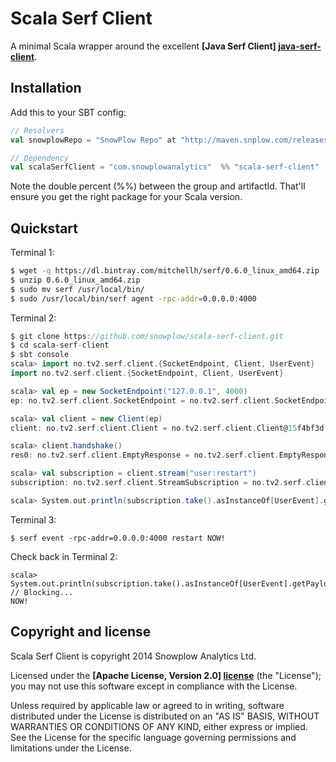 
# Scala Serf Client

A minimal Scala wrapper around the excellent **[Java Serf Client] [java-serf-client]**.

## Installation

Add this to your SBT config:

```scala
// Resolvers
val snowplowRepo = "SnowPlow Repo" at "http://maven.snplow.com/releases/"

// Dependency
val scalaSerfClient = "com.snowplowanalytics"  %% "scala-serf-client"  % "0.1.0"
```

Note the double percent (%%) between the group and artifactId. That'll ensure you get the right package for your Scala version.

## Quickstart

Terminal 1:

```bash
$ wget -q https://dl.bintray.com/mitchellh/serf/0.6.0_linux_amd64.zip
$ unzip 0.6.0_linux_amd64.zip
$ sudo mv serf /usr/local/bin/
$ sudo /usr/local/bin/serf agent -rpc-addr=0.0.0.0:4000
```

Terminal 2:

```scala
$ git clone https://github.com/snowplow/scala-serf-client.git
$ cd scala-serf-client
$ sbt console
scala> import no.tv2.serf.client.{SocketEndpoint, Client, UserEvent}
import no.tv2.serf.client.{SocketEndpoint, Client, UserEvent}

scala> val ep = new SocketEndpoint("127.0.0.1", 4000)
ep: no.tv2.serf.client.SocketEndpoint = no.tv2.serf.client.SocketEndpoint@1c2b43af

scala> val client = new Client(ep)
client: no.tv2.serf.client.Client = no.tv2.serf.client.Client@15f4bf3d

scala> client.handshake()
res0: no.tv2.serf.client.EmptyResponse = no.tv2.serf.client.EmptyResponse@4d627e35

scala> val subscription = client.stream("user:restart")
subscription: no.tv2.serf.client.StreamSubscription = no.tv2.serf.client.StreamSubscription@9cbf296

scala> System.out.println(subscription.take().asInstanceOf[UserEvent].getPayload) // Blocking...
```

Terminal 3:

```
$ serf event -rpc-addr=0.0.0.0:4000 restart NOW!
```

Check back in Terminal 2:

```
scala> System.out.println(subscription.take().asInstanceOf[UserEvent].getPayload) // Blocking...
NOW!
```

## Copyright and license

Scala Serf Client is copyright 2014 Snowplow Analytics Ltd.

Licensed under the **[Apache License, Version 2.0] [license]** (the "License");
you may not use this software except in compliance with the License.

Unless required by applicable law or agreed to in writing, software
distributed under the License is distributed on an "AS IS" BASIS,
WITHOUT WARRANTIES OR CONDITIONS OF ANY KIND, either express or implied.
See the License for the specific language governing permissions and
limitations under the License.

[java-serf-client]: https://github.com/tv2norge/java-serf-client
[license]: http://www.apache.org/licenses/LICENSE-2.0
